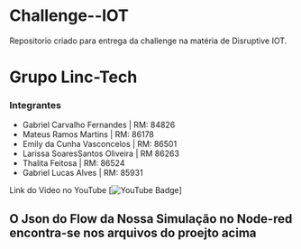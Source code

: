 # Challenge--IOT
Repositorio criado para entrega da challenge na matéria de Disruptive IOT.

# Grupo Linc-Tech

### Integrantes

<ul>
  <li> Gabriel Carvalho Fernandes | RM: 84826</li>
  <li> Mateus Ramos Martins | RM: 86178</li>
  <li> Emily da Cunha Vasconcelos | RM: 86501</li>
  <li> Larissa SoaresSantos Oliveira | RM 86263</li>
  <li> Thalita Feitosa | RM: 86524 </li>
  <li> Gabriel Lucas Alves | RM: 85931</li>

</ul>

<span> Link do Video no YouTube</span>   [![YouTube Badge]()]

## O Json do Flow da Nossa Simulação no Node-red encontra-se nos arquivos do proejto acima
